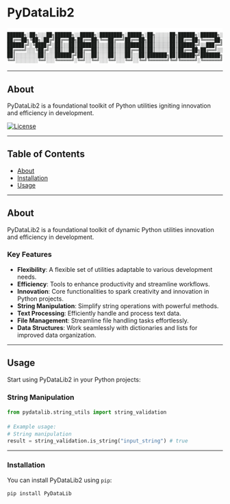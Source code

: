
<!-- Project Title -->
# PyDataLib2

![ASCII Logo](assets/images/asciilogo.png)

---

## About
PyDataLib2 is a foundational toolkit of Python utilities igniting innovation and efficiency in development.

<!-- Badges (Optional) -->
[![License](https://img.shields.io/badge/License-Apache%202.0-blue.svg)](https://opensource.org/licenses/Apache-2.0)
<!-- Add more badges if necessary (e.g., Build, Version, etc.) -->

---

## Table of Contents
- [About](#about)
- [Installation](#installation)
- [Usage](#usage)

---

## About
PyDataLib2 is a foundational toolkit of dynamic Python utilities innovation and efficiency in development.

### Key Features
- **Flexibility**: A flexible set of utilities adaptable to various development needs.
- **Efficiency**: Tools to enhance productivity and streamline workflows.
- **Innovation**: Core functionalities to spark creativity and innovation in Python projects.
- **String Manipulation**: Simplify string operations with powerful methods.
- **Text Processing**: Efficiently handle and process text data.
- **File Management**: Streamline file handling tasks effortlessly.
- **Data Structures**: Work seamlessly with dictionaries and lists for improved data organization.

---

## Usage

Start using PyDataLib2  in your Python projects:

### String Manipulation

```python
from pydatalib.string_utils import string_validation

# Example usage:
# String manipulation
result = string_validation.is_string("input_string") # true
```

---

### Installation
You can install PyDataLib2  using `pip`:
```bash
pip install PyDataLib 
```
